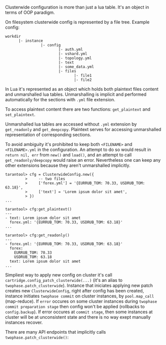 Clusterwide configuration is more than just a lua table. It's an
object in terms of OOP paradigm.

On filesystem clusterwide config is represented by a file tree.
Example config:
```
workdir
      |- instance
                |- config
                        |- auth.yml
                        |- vshard.yml
                        |- topology.yml
                        |- text
                        |- some_data.yml
                        |- files
                               |- file1
                               |- file2
```

In Lua it's represented as an object which holds both plaintext files
content and unmarshalled lua tables. Unmarshalling is implicit and
performed automatically for the sections with `.yml` file extension.

To access plaintext content there are two functions: `get_plaintext`
and `set_plaintext`.

Unmarshalled lua tables are accessed without `.yml` extension by
`get_readonly` and `get_deepcopy`. Plaintext serves for
accessing unmarshalled representation of corresponding sections.

To avoid ambiguity it's prohibited to keep both `<FILENAME>` and
`<FILENAME>.yml` in the configuration. An attempt to do so would
result in `return nil, err` from `new()` and `load()`, and an attempt
to call `get_readonly/deepcopy` would raise an error.
Nevertheless one can keep any other extensions because they aren't
unmarshalled implicitly.

```
tarantool> cfg = ClusterwideConfig.new({
         >     -- two files
         >     ['forex.yml'] = '{EURRUB_TOM: 70.33, USDRUB_TOM: 63.18}',
         >     ['text'] = 'Lorem ipsum dolor sit amet',
         > })
...

tarantool> cfg:get_plaintext()
---
- text: Lorem ipsum dolor sit amet
  forex.yml: '{EURRUB_TOM: 70.33, USDRUB_TOM: 63.18}'
...

tarantool> cfg:get_readonly()
---
- forex.yml: '{EURRUB_TOM: 70.33, USDRUB_TOM: 63.18}'
  forex:
    EURRUB_TOM: 70.33
    USDRUB_TOM: 63.18
  text: Lorem ipsum dolor sit amet
...
```

Simpliest way to apply new config on cluster it's call `cartridge.config_patch_clusterwide(...)`
(it's an alias to `twophase.patch_clusterwide`). Instance that iniciates applying new patch creates
new `ClusterwideConfig`, right after config has been created, instance initiates `twophase commit` on
cluster instances, by `pool.map_call` (map-reduce). If `error` occures on some cluster instances during
`twophase commit preparation stage` then config won't be applied (rollbacks to `config.backup`). If error
occures at `commit stage`, then some instances at cluster will be at unconsistent state and there
is no way exept manually instances recover.

There are many API endpoints that implicitly calls `twophase.patch_clusterwide()`:
